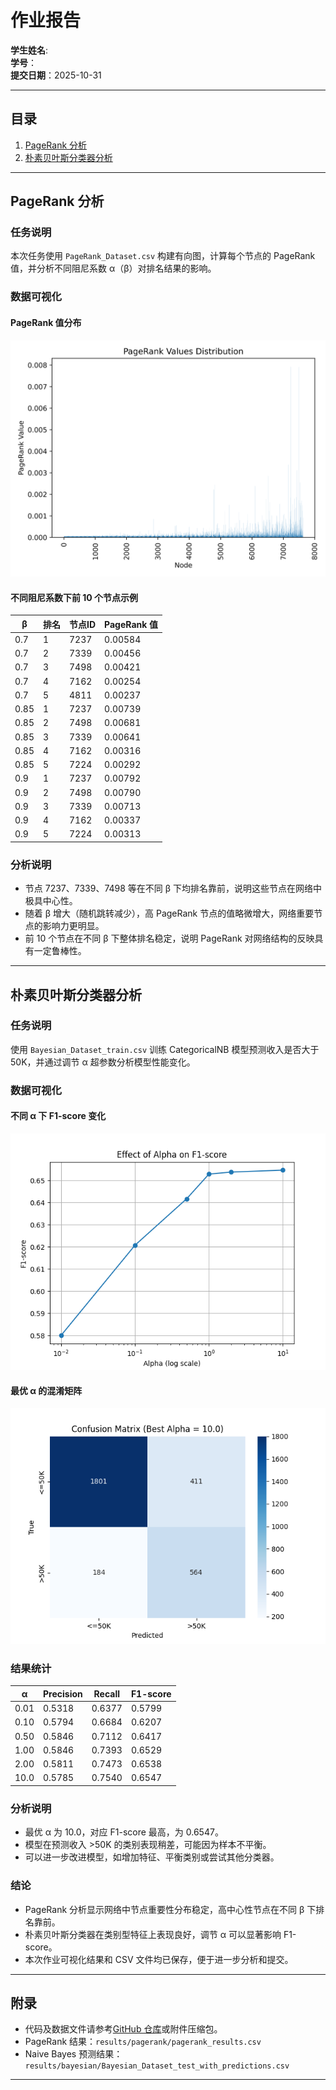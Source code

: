 # 作业报告  

**学生姓名**:   
**学号**：  
**提交日期**：2025-10-31  

---

## 目录
1. [PageRank 分析](#pagerank-分析)  
2. [朴素贝叶斯分类器分析](#朴素贝叶斯分类器分析)  

---

## PageRank 分析

### 任务说明
本次任务使用 `PageRank_Dataset.csv` 构建有向图，计算每个节点的 PageRank 值，并分析不同阻尼系数 α（β）对排名结果的影响。  

### 数据可视化
#### PageRank 值分布
![PageRank 分布](results/pagerank/pagerank_distribution.png)

#### 不同阻尼系数下前 10 个节点示例
| β | 排名 | 节点ID | PageRank 值 |
|---|---|---|---|
| 0.7 | 1 | 7237 | 0.00584 |
| 0.7 | 2 | 7339 | 0.00456 |
| 0.7 | 3 | 7498 | 0.00421 |
| 0.7 | 4 | 7162 | 0.00254 |
| 0.7 | 5 | 4811 | 0.00237 |
| 0.85 | 1 | 7237 | 0.00739 |
| 0.85 | 2 | 7498 | 0.00681 |
| 0.85 | 3 | 7339 | 0.00641 |
| 0.85 | 4 | 7162 | 0.00316 |
| 0.85 | 5 | 7224 | 0.00292 |
| 0.9 | 1 | 7237 | 0.00792 |
| 0.9 | 2 | 7498 | 0.00790 |
| 0.9 | 3 | 7339 | 0.00713 |
| 0.9 | 4 | 7162 | 0.00337 |
| 0.9 | 5 | 7224 | 0.00313 |

### 分析说明
- 节点 7237、7339、7498 等在不同 β 下均排名靠前，说明这些节点在网络中极具中心性。  
- 随着 β 增大（随机跳转减少），高 PageRank 节点的值略微增大，网络重要节点的影响力更明显。  
- 前 10 个节点在不同 β 下整体排名稳定，说明 PageRank 对网络结构的反映具有一定鲁棒性。  

---

## 朴素贝叶斯分类器分析

### 任务说明
使用 `Bayesian_Dataset_train.csv` 训练 CategoricalNB 模型预测收入是否大于 50K，并通过调节 α 超参数分析模型性能变化。  

### 数据可视化
#### 不同 α 下 F1-score 变化
![Alpha 对 F1-score 影响](results/bayesian/alpha_effect.png)

#### 最优 α 的混淆矩阵
![混淆矩阵](results/bayesian/confusion_matrix.png)

### 结果统计
| α | Precision | Recall | F1-score |
|---|---|---|---|
| 0.01 | 0.5318 | 0.6377 | 0.5799 |
| 0.10 | 0.5794 | 0.6684 | 0.6207 |
| 0.50 | 0.5846 | 0.7112 | 0.6417 |
| 1.00 | 0.5846 | 0.7393 | 0.6529 |
| 2.00 | 0.5811 | 0.7473 | 0.6538 |
| 10.0 | 0.5785 | 0.7540 | 0.6547 |

### 分析说明
- 最优 α 为 10.0，对应 F1-score 最高，为 0.6547。  
- 模型在预测收入 >50K 的类别表现稍差，可能因为样本不平衡。  
- 可以进一步改进模型，如增加特征、平衡类别或尝试其他分类器。  

### 结论
- PageRank 分析显示网络中节点重要性分布稳定，高中心性节点在不同 β 下排名靠前。  
- 朴素贝叶斯分类器在类别型特征上表现良好，调节 α 可以显著影响 F1-score。  
- 本次作业可视化结果和 CSV 文件均已保存，便于进一步分析和提交。  

---

## 附录
- 代码及数据文件请参考[GitHub 仓库](https://github.com/Faramita2/cs-math)或附件压缩包。  
- PageRank 结果：`results/pagerank/pagerank_results.csv`  
- Naive Bayes 预测结果：`results/bayesian/Bayesian_Dataset_test_with_predictions.csv`
---

